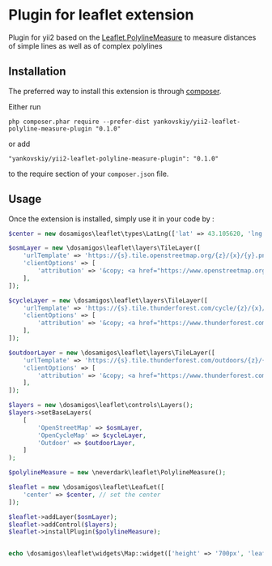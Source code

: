 Plugin for leaflet extension
============================
Plugin for yii2 based on the [Leaflet.PolylineMeasure](https://github.com/ppete2/Leaflet.PolylineMeasure) to measure distances of simple lines as well as of complex polylines

Installation
------------

The preferred way to install this extension is through [composer](http://getcomposer.org/download/).

Either run

```
php composer.phar require --prefer-dist yankovskiy/yii2-leaflet-polyline-measure-plugin "0.1.0"
```

or add

```
"yankovskiy/yii2-leaflet-polyline-measure-plugin": "0.1.0"
```

to the require section of your `composer.json` file.


Usage
-----

Once the extension is installed, simply use it in your code by  :

```php
$center = new dosamigos\leaflet\types\LatLng(['lat' => 43.105620, 'lng' => 131.873530]);

$osmLayer = new \dosamigos\leaflet\layers\TileLayer([
    'urlTemplate' => 'https://{s}.tile.openstreetmap.org/{z}/{x}/{y}.png',
    'clientOptions' => [
        'attribution' => '&copy; <a href="https://www.openstreetmap.org/copyright">OpenStreetMap</a>',
    ],
]);

$cycleLayer = new \dosamigos\leaflet\layers\TileLayer([
    'urlTemplate' => 'https://{s}.tile.thunderforest.com/cycle/{z}/{x}/{y}.png',
    'clientOptions' => [
        'attribution' => '&copy; <a href="https://www.thunderforest.com">Thunderforest</a> ',
    ],
]);

$outdoorLayer = new \dosamigos\leaflet\layers\TileLayer([
    'urlTemplate' => 'https://{s}.tile.thunderforest.com/outdoors/{z}/{x}/{y}.png',
    'clientOptions' => [
        'attribution' => '&copy; <a href="https://www.thunderforest.com">Thunderforest</a> ',
    ],
]);

$layers = new \dosamigos\leaflet\controls\Layers();
$layers->setBaseLayers(
    [
        'OpenStreetMap' => $osmLayer,
        'OpenCycleMap' => $cycleLayer,
        'Outdoor' => $outdoorLayer,
    ]
);

$polylineMeasure = new \neverdark\leaflet\PolylineMeasure();

$leaflet = new \dosamigos\leaflet\LeafLet([
    'center' => $center, // set the center
]);

$leaflet->addLayer($osmLayer);
$leaflet->addControl($layers);
$leaflet->installPlugin($polylineMeasure);


echo \dosamigos\leaflet\widgets\Map::widget(['height' => '700px', 'leafLet' => $leaflet]);
```
